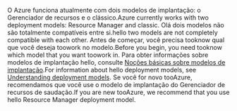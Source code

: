 <span data-ttu-id="94025-101">O Azure funciona atualmente com dois modelos de implantação: o Gerenciador de recursos e o clássico.</span><span class="sxs-lookup"><span data-stu-id="94025-101">Azure currently works with two deployment models: Resource Manager and classic.</span></span> <span data-ttu-id="94025-102">Olá dois modelos não são totalmente compatíveis entre si.</span><span class="sxs-lookup"><span data-stu-id="94025-102">hello two models are not completely compatible with each other.</span></span> <span data-ttu-id="94025-103">Antes de começar, você precisa tooknow qual que você deseja toowork no modelo.</span><span class="sxs-lookup"><span data-stu-id="94025-103">Before you begin, you need tooknow which model that you want toowork in.</span></span> <span data-ttu-id="94025-104">Para obter informações sobre modelos de implantação hello, consulte [Noções básicas sobre modelos de implantação](../articles/resource-manager-deployment-model.md).</span><span class="sxs-lookup"><span data-stu-id="94025-104">For information about hello deployment models, see [Understanding deployment models](../articles/resource-manager-deployment-model.md).</span></span> <span data-ttu-id="94025-105">Se você for novo tooAzure, recomendamos que você use o modelo de implantação do Gerenciador de recursos de saudação.</span><span class="sxs-lookup"><span data-stu-id="94025-105">If you are new tooAzure, we recommend that you use hello Resource Manager deployment model.</span></span>
